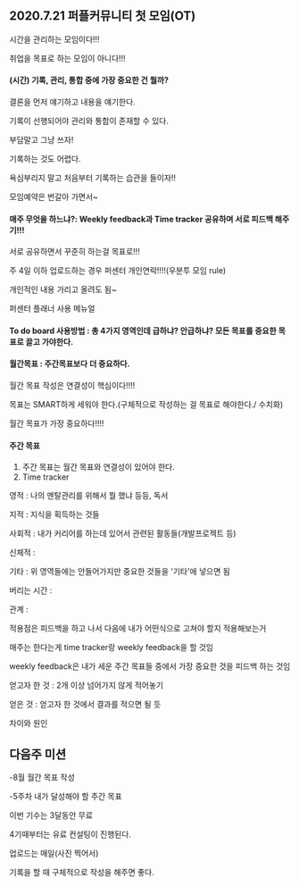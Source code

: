 ## 2020.7.21 퍼플커뮤니티 첫 모임(OT)

 시간을 관리하는 모임이다!!!



취업을 목표로 하는 모임이 아니다!!!





#### **(시간) 기록, 관리, 통합 중에 가장 중요한 건 뭘까?**



결론을 먼저 얘기하고 내용을 얘기한다.



기록이 선행되어야 관리와 통합이 존재할 수 있다.



부담말고 그냥 쓰자!

기록하는 것도 어렵다.



욕심부리지 말고 처음부터 기록하는 습관을 들이자!!



모임예약은 번갈아 가면서~

#### 매주 무엇을 하느냐?: Weekly feedback과 Time tracker 공유하며 서로 피드백 해주기!!!

서로 공유하면서 꾸준히 하는걸 목표로!!!

주 4일 이하 업로드하는 경우 퍼센터 개인연락!!!!(우분투 모임 rule)

개인적인 내용 가리고 올려도 됨~



퍼센터 플래너 사용 메뉴얼



#### To do board 사용방법 : 총 4가지 영역인데 급하냐? 안급하냐? 모든 목표를 중요한 목표로 끌고 가야한다.



#### 월간목표 : 주간목표보다 더 중요하다. 

월간 목표 작성은 연결성이 핵심이다!!!! 

목표는 SMART하게 세워야 한다.(구체적으로 작성하는 걸 목표로 해야한다./ 수치화)

월간 목표가 가장 중요하다!!!!



#### 주간 목표

1. 주간 목표는 월간 목표와 연결성이 있어야 한다.
2. Time tracker



영적 : 나의 멘탈관리를 위해서 뭘 했냐 등등, 독서

지적 : 지식을 획득하는 것들

사회적 : 내가 커리어를 하는데 있어서 관련된 활동들(개발프로젝트 등)

신체적 : 

기타 : 위 영역들에는 안들어가지만 중요한 것들을 '기타'에 넣으면 됨

버리는 시간 : 

관계 : 





적용점은 피드백을 하고 나서 다음에 내가 어떤식으로 고쳐야 할지 적용해보는거





매주는 한다는게 time tracker랑 weekly feedback을 할 것임 

weekly feedback은 내가 세운 주간 목표들 중에서 가장 중요한 것을 피드백 하는 것임



얻고자 한 것 : 2개 이상 넘어가지 않게 적어놓기

얻은 것 : 얻고자 한 것에서 결과를 적으면 될 듯



차이와 원인





## 다음주 미션

-8월 월간 목표 작성

-5주차 내가 달성해야 할 주간 목표



이번 기수는 3달동안 무료

4기때부터는 유료 컨설팅이 진행된다.



업로드는 매일(사진 찍어서)



기록을 할 때 구체적으로 작성을 해주면 좋다.











